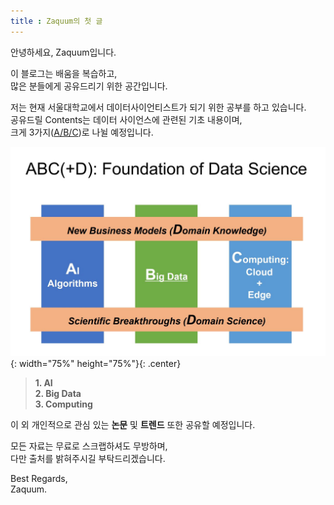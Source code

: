 ```yaml
---
title : Zaquum의 첫 글
---
```


안녕하세요, Zaquum입니다.

이 블로그는 배움을 복습하고,  
많은 분들에게 공유드리기 위한 공간입니다.

저는 현재 서울대학교에서 데이터사이언티스트가 되기 위한 공부를 하고 있습니다.  
공유드릴 Contents는 데이터 사이언스에 관련된 기초 내용이며,  
크게 3가지(<u>A/B/C</u>)로 나뉠 예정입니다.

![ABC](/assets/posts/ABC.jpg){: width="75%" height="75%"}{: .center}


 > **1. AI**  
 > **2. Big Data**  
 > **3. Computing**  

이 외 개인적으로 관심 있는 **논문** 및 **트렌드** 또한 공유할 예정입니다.

모든 자료는 무료로 스크랩하셔도 무방하며,   
다만 출처를 밝혀주시길 부탁드리겠습니다.

Best Regards,  
Zaquum.